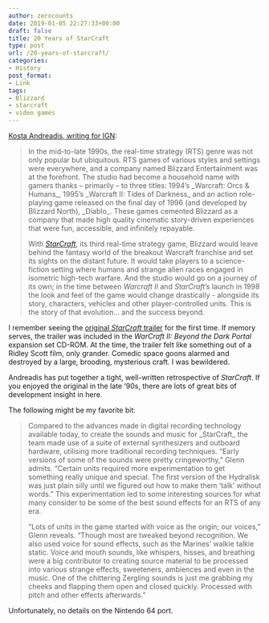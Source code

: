 ```yaml
---
author: zerocounts
date: 2019-01-05 22:27:33+00:00
draft: false
title: 20 Years of StarCraft
type: post
url: /20-years-of-starcraft/
categories:
- History
post_format:
- Link
tags:
- Blizzard
- starcraft
- video games
---
```


[Kosta Andreadis, writing for IGN](https://www.ign.com/articles/2018/12/03/20-years-of-starcraft-an-ign-retrospective):



<blockquote>In the mid-to-late 1990s, the real-time strategy (RTS) genre was not only popular but ubiquitous. RTS games of various styles and settings were everywhere, and a company named Blizzard Entertainment was at the forefront. The studio had become a household name with gamers thanks – primarily – to three titles: 1994’s _Warcraft: Orcs & Humans_, 1995’s _Warcraft II: Tides of Darkness_ and an action role-playing game released on the final day of 1996 (and developed by Blizzard North), _Diablo_. These games cemented Blizzard as a company that made high quality cinematic story-driven experiences that were fun, accessible, and infinitely repayable.

With _[StarCraft](https://www.ign.com/games/starcraft)_, its third real-time strategy game, Blizzard would leave behind the fantasy world of the breakout Warcraft franchise and set its sights on the distant future. It would take players to a science-fiction setting where humans and strange alien races engaged in isometric high-tech warfare. And the studio would go on a journey of its own; in the time between _Warcraft II_ and _StarCraft_’s launch in 1998 the look and feel of the game would change drastically - alongside its story, characters, vehicles and other player-controlled units. This is the story of that evolution... and the success beyond.

</blockquote>



I remember seeing the [original ](https://youtu.be/HnyzZxkxo-c)[_StarCraft_](https://youtu.be/HnyzZxkxo-c)[ trailer](https://youtu.be/HnyzZxkxo-c) for the first time. If memory serves, the trailer was included in the _WarCraft II: Beyond the Dark Portal_ expansion set CD-ROM. At the time, the trailer felt like something out of a Ridley Scott film, only grander. Comedic space goons alarmed and destroyed by a large, brooding, mysterious craft. I was bewildered.

Andreadis has put together a tight, well-written retrospective of _StarCraft_. If you enjoyed the original in the late ‘90s, there are lots of great bits of development insight in here.

The following might be my favorite bit:



<blockquote>Compared to the advances made in digital recording technology available today, to create the sounds and music for _StarCraft_ the team made use of a suite of external synthesizers and outboard hardware, utilising more traditional recording techniques. “Early versions of some of the sounds were pretty cringeworthy,” Glenn admits. “Certain units required more experimentation to get something really unique and special. The first version of the Hydralisk was just plain silly until we figured out how to make them ‘talk’ without words.” This experimentation led to some interesting sources for what many consider to be some of the best sound effects for an RTS of any era.

“Lots of units in the game started with voice as the origin; our voices,” Glenn reveals. “Though most are tweaked beyond recognition. We also used voice for sound effects, such as the Marines’ walkie talkie static. Voice and mouth sounds, like whispers, hisses, and breathing were a big contributor to creating source material to be processed into various strange effects, sweeteners, ambiences and even in the music. One of the chittering Zergling sounds is just me grabbing my cheeks and flapping them open and closed quickly. Processed with pitch and other effects afterwards.”

</blockquote>



Unfortunately, no details on the Nintendo 64 port.
